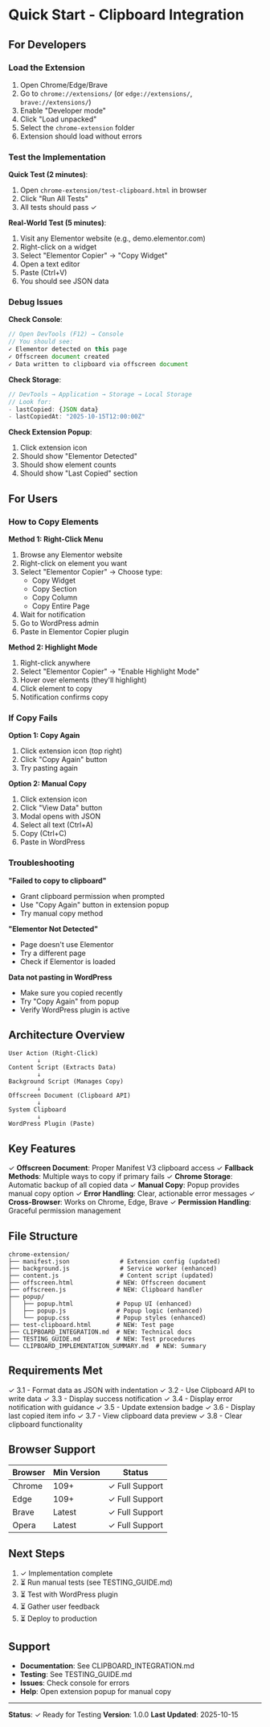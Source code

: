 # Quick Start - Clipboard Integration

## For Developers

### Load the Extension

1. Open Chrome/Edge/Brave
2. Go to `chrome://extensions/` (or `edge://extensions/`, `brave://extensions/`)
3. Enable "Developer mode"
4. Click "Load unpacked"
5. Select the `chrome-extension` folder
6. Extension should load without errors

### Test the Implementation

**Quick Test (2 minutes)**:
1. Open `chrome-extension/test-clipboard.html` in browser
2. Click "Run All Tests"
3. All tests should pass ✓

**Real-World Test (5 minutes)**:
1. Visit any Elementor website (e.g., demo.elementor.com)
2. Right-click on a widget
3. Select "Elementor Copier" → "Copy Widget"
4. Open a text editor
5. Paste (Ctrl+V)
6. You should see JSON data

### Debug Issues

**Check Console**:
```javascript
// Open DevTools (F12) → Console
// You should see:
✓ Elementor detected on this page
✓ Offscreen document created
✓ Data written to clipboard via offscreen document
```

**Check Storage**:
```javascript
// DevTools → Application → Storage → Local Storage
// Look for:
- lastCopied: {JSON data}
- lastCopiedAt: "2025-10-15T12:00:00Z"
```

**Check Extension Popup**:
1. Click extension icon
2. Should show "Elementor Detected"
3. Should show element counts
4. Should show "Last Copied" section

## For Users

### How to Copy Elements

**Method 1: Right-Click Menu**
1. Browse any Elementor website
2. Right-click on element you want
3. Select "Elementor Copier" → Choose type:
   - Copy Widget
   - Copy Section
   - Copy Column
   - Copy Entire Page
4. Wait for notification
5. Go to WordPress admin
6. Paste in Elementor Copier plugin

**Method 2: Highlight Mode**
1. Right-click anywhere
2. Select "Elementor Copier" → "Enable Highlight Mode"
3. Hover over elements (they'll highlight)
4. Click element to copy
5. Notification confirms copy

### If Copy Fails

**Option 1: Copy Again**
1. Click extension icon (top right)
2. Click "Copy Again" button
3. Try pasting again

**Option 2: Manual Copy**
1. Click extension icon
2. Click "View Data" button
3. Modal opens with JSON
4. Select all text (Ctrl+A)
5. Copy (Ctrl+C)
6. Paste in WordPress

### Troubleshooting

**"Failed to copy to clipboard"**
- Grant clipboard permission when prompted
- Use "Copy Again" button in extension popup
- Try manual copy method

**"Elementor Not Detected"**
- Page doesn't use Elementor
- Try a different page
- Check if Elementor is loaded

**Data not pasting in WordPress**
- Make sure you copied recently
- Try "Copy Again" from popup
- Verify WordPress plugin is active

## Architecture Overview

```
User Action (Right-Click)
        ↓
Content Script (Extracts Data)
        ↓
Background Script (Manages Copy)
        ↓
Offscreen Document (Clipboard API)
        ↓
System Clipboard
        ↓
WordPress Plugin (Paste)
```

## Key Features

✓ **Offscreen Document**: Proper Manifest V3 clipboard access
✓ **Fallback Methods**: Multiple ways to copy if primary fails
✓ **Chrome Storage**: Automatic backup of all copied data
✓ **Manual Copy**: Popup provides manual copy option
✓ **Error Handling**: Clear, actionable error messages
✓ **Cross-Browser**: Works on Chrome, Edge, Brave
✓ **Permission Handling**: Graceful permission management

## File Structure

```
chrome-extension/
├── manifest.json              # Extension config (updated)
├── background.js              # Service worker (enhanced)
├── content.js                 # Content script (updated)
├── offscreen.html            # NEW: Offscreen document
├── offscreen.js              # NEW: Clipboard handler
├── popup/
│   ├── popup.html            # Popup UI (enhanced)
│   ├── popup.js              # Popup logic (enhanced)
│   └── popup.css             # Popup styles (enhanced)
├── test-clipboard.html       # NEW: Test page
├── CLIPBOARD_INTEGRATION.md  # NEW: Technical docs
├── TESTING_GUIDE.md          # NEW: Test procedures
└── CLIPBOARD_IMPLEMENTATION_SUMMARY.md  # NEW: Summary
```

## Requirements Met

✓ 3.1 - Format data as JSON with indentation
✓ 3.2 - Use Clipboard API to write data
✓ 3.3 - Display success notification
✓ 3.4 - Display error notification with guidance
✓ 3.5 - Update extension badge
✓ 3.6 - Display last copied item info
✓ 3.7 - View clipboard data preview
✓ 3.8 - Clear clipboard functionality

## Browser Support

| Browser | Min Version | Status |
|---------|-------------|--------|
| Chrome  | 109+        | ✓ Full Support |
| Edge    | 109+        | ✓ Full Support |
| Brave   | Latest      | ✓ Full Support |
| Opera   | Latest      | ✓ Full Support |

## Next Steps

1. ✓ Implementation complete
2. ⏳ Run manual tests (see TESTING_GUIDE.md)
3. ⏳ Test with WordPress plugin
4. ⏳ Gather user feedback
5. ⏳ Deploy to production

## Support

- **Documentation**: See CLIPBOARD_INTEGRATION.md
- **Testing**: See TESTING_GUIDE.md
- **Issues**: Check console for errors
- **Help**: Open extension popup for manual copy

---

**Status**: ✓ Ready for Testing
**Version**: 1.0.0
**Last Updated**: 2025-10-15
